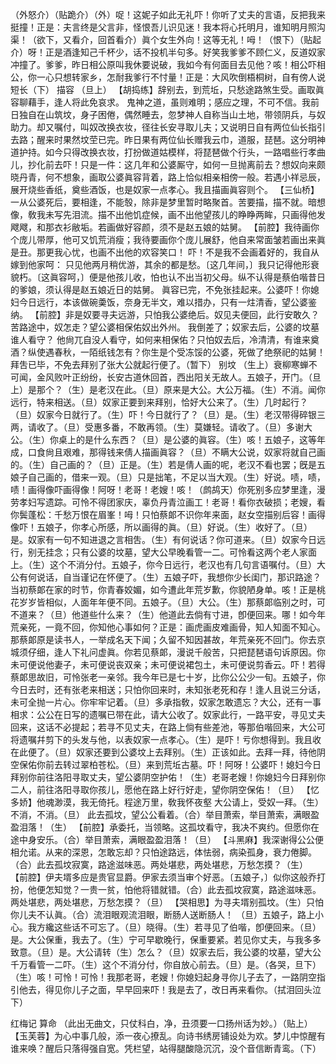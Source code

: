<!-- { "loadSidebar": true } -->
（外怒介）（贴跪介）（外）哫！这妮子如此无礼吓！你听了丈夫的言语，反把我来挺撞！正是：夫言终是父言非，怪恨吾儿识见迷！我本将心托明月，谁知明月照沟渠！（欲下，又看介，回首看介）眞个女生外向！这等无礼！呣！（恨下）（贴起介）呀！正是酒逢知己千杯少，话不投机半句多。好笑我爹爹不顾仁义，反道奴家冲撞了。爹爹，昨日相公原叫我休要说破，我如今有何面目去见他？咳！相公吓相公，你一心只想转家乡，怎耐我爹行不忖量！正是：大风吹倒梧桐树，自有傍人说短长（下）
描容
（旦上）
【胡捣练】辞别去，到荒坵，只愁途路煞生受。画取眞容聊藉手，逢人将此免哀求。
鬼神之道，虽则难明；感应之理，不可不信。我前日独自在山筑坟，身子困倦，偶然睡去，忽梦神人自称当山土地，带领阴兵，与奴助力。却又嘱付，叫奴改换衣妆，径往长安寻取儿夫；又说明日自有两位仙长指引去路；醒来时果然坟茔已完。昨日果有两位仙长赠我云巾，道服，琵琶。这分明神道护持。如今只得改换衣妆，打扮做道姑模样，将琵琶做个行头，一路唱些行孝曲儿，抄化前去吓！只是一件：这几年和公婆厮守，如何一旦抛离前去？想奴向来颇晓丹青，何不想象，画取公婆眞容背着，路上恰似相亲相傍一般。若遇小祥忌辰，展开烧些香纸，奠些酒饭，也是奴家一点孝心。我且描画眞容则个。
【三仙桥】一从公婆死后，要相逢，不能彀，除非是梦里暂时略聚首。苦要描，描不就。暗想像，敎我未写先泪流。描不出他饥症候，画不出他望孩儿的睁睁两眸，只画得他发飕飕，和那衣衫敝垢。若画做好容颜，须不是赵五娘的姑舅。
【前腔】我待画你个庞儿带厚，他可又饥荒消瘦；我待要画你个庞儿展舒，他自来常面皱若画出来眞是丑。那更我心忧，也画不出他的欢容笑口！
吓！不是我不会画着好的，我自从嫁到他家呵：
只见他两月稍优游，其余的都是愁。〔这几年间，〕我只记得他形衰貌朽。〔这眞容呵，〕便是他孩儿收，怕也认不出当初父母。纵不认得是蔡伯喈昔日的爹娘，须认得是赵五娘近日的姑舅。
眞容已完，不免张挂起来。公婆吓！你媳妇今日远行，本该做碗羮饭，奈身无半文，难以措办，只有一炷清香，望公婆鉴纳。
【前腔】非是奴要寻夫远游，只怕我公婆绝后。奴见夫便回，此行安敢久？苦路途中，奴怎走？望公婆相保佑奴出外州。
我倒差了；奴家去后，公婆的坟墓谁人看守？
他尙兀自没人看守，如何来相保佑？只怕奴去后，冷清清，有谁来奠酒？纵使遇春秋，一陌纸钱怎有？你生是个受冻馁的公婆，死做了绝祭祀的姑舅！
拜吿已毕，不免去拜别了张大公就起行便了。（暂下）
别坟
（生上）衰柳寒蝉不可闻，金风败叶正纷纷，长安古道休回首，西出阳关无故人。五娘子，开门。（旦上）是那个？（生）是老汉在此。（旦）原来是大公。大公万福。（生）不消。闻你远行，特来相送。（旦）奴家正要到来拜别，恰好大公来了。（生）几时起行？（旦）奴家今日就行了。（生）吓！今日就行了？（旦）是。（生）老汉带得碎银三两，请收了。（旦）受惠多番，不敢再领。（生）莫嫌轻。请收了。（旦）多谢大公。（生）你桌上的是什么东西？（旦）是公婆的眞容。（生）咳！五娘子，这等年成，口食尙且艰难，那得钱来倩人描画眞容？（旦）不瞒大公说，奴家将就自己画的。（生）自己画的？（旦）正是。（生）若是倩人画的呢，老汉不看也罢；旣是五娘子自己画的，借来一观。（旦）只是拙笔，不足以当大观。（生）好说。啧，啧，啧！画得像吓画得像！阿呀！老哥！老嫂！咳！（鹧鸪天）你死别多应梦里逢，漫劳孝妇写遗踪。可怜不得团家庆，辜负丹青泣画工！老哥！看你衣破损；老嫂，看你鬓蓬松：千愁万恨在眉峯！呣！只怕蔡郞不识你年来面，赵女空描别后容！画得像吓！五娘子，你孝心所感，所以画得的眞。（旦）好说。（生）收好了。（旦）是。奴家有一句不知进退之言相吿。（生）有何说话？你可道来。（旦）奴家今日远行，别无挂念；只有公婆的坟墓，望大公早晚看管一二。可怜看这两个老人家面上。（生）这个不消分付。五娘子，你今日远行，老汉也有几句言语嘱付。（旦）大公有何说话，自当谨记在怀便了。（生）五娘子吓，我想你少长闺门，那识路途？当初蔡郞在家的时节，你青春姣媚，如今遭此年荒岁歉，你貌陋身单。咳！正是桃花岁岁皆相似，人面年年便不同。五娘子。（旦）大公。（生）那蔡郞临别之时，可不道来？（旦）他道些什么来？（生）他道此去倘有寸进，卽便回来。哪！如今年荒亲死，一竟不回，你知他心事如何？正是：画虎画皮难画骨，知人知面不知心。那蔡郞原是读书人，一举成名天下闻；久留不知因甚故，年荒亲死不回门。你去京城须仔细，逢人下礼问虚眞。你若见蔡郞，漫说千般苦，只把琵琶语句诉原因。你未可便说他妻子，未可便说丧双亲；未可便说裙包土，未可便说剪香云。吓！若得蔡郞思故旧，可怜张老一亲邻。我今年已是七十岁，比你公公少一旬。五娘子，你今日去时，还有张老来相送；只怕你回来时，未知张老死和存！逢人且说三分话，未可全抛一片心。你牢牢记着。（旦）多承指敎，奴家怎敢遗忘？大公，还有一事相求：公公在日写的遗嘱已带在此，请大公收了。奴家此行，一路平安，寻见丈夫回来，这话不必提起；若寻不见丈夫，在路上倘有些差池，等那伯喈回来，大公可将遗嘱幷剪下的头发与他，以表奴家一点孝心。（生）是吓！亏你想得到。我且收在此便了。（旦）奴家还要到公婆坟上去拜别。（生）正该如此。去拜一拜，待他阴空保佑你前去转过翠柏苍松。（旦）来到荒坵古墓。吓！阿呀！公婆吓！媳妇今日拜别你前往洛阳寻取丈夫，望公婆阴空护佑！（生）老哥老嫂！你媳妇今日拜别你二人，前往洛阳寻取你孩儿，愿他在路上好行好走，望你阴空保佑！（旦）
【忆多娇】他魂渺漠，我无倚托。程途万里，敎我怀夜壑
大公请上，受奴一拜。（生）不消，不消。（旦）
此去孤坟，望公公看着。（合）举目萧索，举目萧索，满眼盈盈泪落！（生）
【前腔】承委托，当领略。这孤坟看守，我决不爽约。但愿你在途中身安乐。（合）举目萧索，满眼盈盈泪落！（旦）
【斗黑麻】我深谢得公公便相允诺。从来的深恩，怎敢忘却？只怕途路远，体怯弱，病染孤身，衰力倦脚。（合）此去孤坟寂寞，路途滋味恶。两处堪悲，两处堪悲，万愁怎摸？（生）
【前腔】伊夫壻多应是贵官显爵。伊家去须当审个好恶。〔五娘子，〕似你这般乔打扮，他便怎知觉？一贵一贫，怕他将错就错。（合）此去孤坟寂寞，路途滋味恶。两处堪悲，两处堪悲，万愁怎摸？（旦）
【哭相思】为寻夫壻别孤坟。（生）只怕你儿夫不认眞。（合）流泪眼观流泪眼，断肠人送断肠人！
（旦）五娘子，路上小心。我方纔这些话不可忘了。（旦）晓得。（生）若寻见了伯喈，卽便回来。（旦）是。大公保重，我去了。（生）宁可早歇晚行，保重要紧。若见你丈夫，与我多多致意。（旦）是。大公请转（生）怎么？（旦）奴家去后，我公婆的坟墓，望大公千万看管一二吓。（生）这个不消分付，你自放心前去。（旦）是。（各哭，旦下）（生）咳！可怜！可怜！我那老哥，老嫂！你媳妇起身寻你儿子去了，一路阴空指引他去，得见你儿子之面，早早回来吓！我是去了，改日再来看你。（拭泪回头泣下）
 
红梅记
算命
（此出无曲文，只仗科白，净，丑须要一口扬州话为妙。）（贴上）
【玉芙蓉】为心中事几般，添一夜心撩乱。向诗书绣房铺设处为欢。梦儿中惊醒有谁来唤？醒后只落得强自宽。凭栏望，站得腿酸隐沉沉，没个音信断青鸾。（下）
